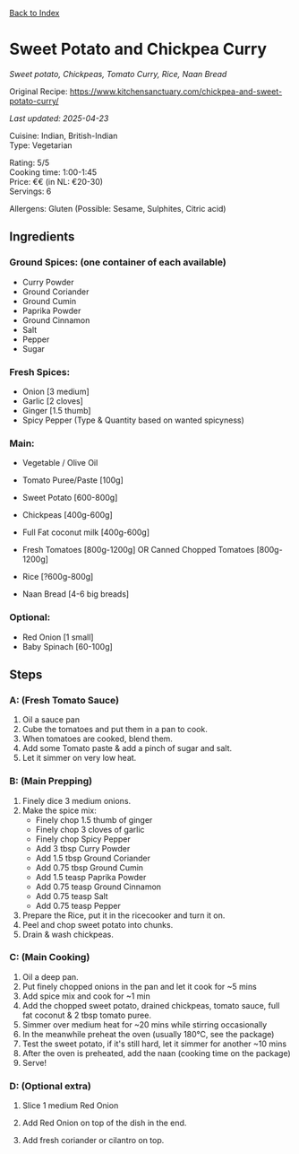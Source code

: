 [Back to Index](/index.md)

# Sweet Potato and Chickpea Curry
*Sweet potato, Chickpeas, Tomato Curry, Rice, Naan Bread*

Original Recipe: https://www.kitchensanctuary.com/chickpea-and-sweet-potato-curry/

*Last updated: 2025-04-23*

Cuisine: Indian, British-Indian    
Type: Vegetarian  

Rating: 5/5  
Cooking time: 1:00-1:45  
Price: €€ (in NL: €20-30)  
Servings: 6  

Allergens: Gluten (Possible: Sesame, Sulphites, Citric acid)

## Ingredients

### Ground Spices: (one container of each available)
- Curry Powder
- Ground Coriander 
- Ground Cumin
- Paprika Powder
- Ground Cinnamon 
- Salt
- Pepper
- Sugar

### Fresh Spices:
- Onion [3 medium]
- Garlic [2 cloves]
- Ginger [1.5 thumb]
- Spicy Pepper (Type & Quantity based on wanted spicyness)

### Main:
- Vegetable / Olive Oil
- Tomato Puree/Paste [100g]
- Sweet Potato [600-800g]
- Chickpeas [400g-600g]
- Full Fat coconut milk [400g-600g]
- Fresh Tomatoes [800g-1200g] OR Canned Chopped Tomatoes [800g-1200g]

- Rice [?600g-800g]
- Naan Bread [4-6 big breads]

### Optional:
- Red Onion [1 small]
- Baby Spinach [60-100g]




## Steps


### A: (Fresh Tomato Sauce)
1. Oil a sauce pan
2. Cube the tomatoes and put them in a pan to cook.
3. When tomatoes are cooked, blend them.
4. Add some Tomato paste & add a pinch of sugar and salt.
5. Let it simmer on very low heat.


### B: (Main Prepping)
1. Finely dice 3 medium onions.
2. Make the spice mix:
    - Finely chop 1.5 thumb of ginger
    - Finely chop 3 cloves of garlic
    - Finely chop Spicy Pepper 
    - Add 3 tbsp Curry Powder
    - Add 1.5 tbsp Ground Coriander 
    - Add 0.75 tbsp Ground Cumin
    - Add 1.5 teasp Paprika Powder
    - Add 0.75 teasp Ground Cinnamon 
    - Add 0.75 teasp Salt
    - Add 0.75 teasp Pepper
3. Prepare the Rice, put it in the ricecooker and turn it on.
4. Peel and chop sweet potato into chunks.
5. Drain & wash chickpeas.

### C: (Main Cooking)
1. Oil a deep pan.
2. Put finely chopped onions in the pan and let it cook for ~5 mins
3. Add spice mix and cook for ~1 min
4. Add the chopped sweet potato, drained chickpeas, tomato sauce, full fat coconut & 2 tbsp tomato puree.
5. Simmer over medium heat for ~20 mins while stirring occasionally
6. In the meanwhile preheat the oven (usually 180°C, see the package)
7. Test the sweet potato, if it's still hard, let it simmer for another ~10 mins
8. After the oven is preheated, add the naan (cooking time on the package)
9. Serve!

### D: (Optional extra)
1. Slice 1 medium Red Onion 
2. Add Red Onion on top of the dish in the end.

1. Add fresh coriander or cilantro on top.